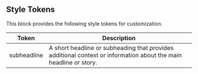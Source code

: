 ## Style Tokens

This block provides the following style tokens for customization.

| **Token**   | **Description**                                                                                                  |
| ----------- | ---------------------------------------------------------------------------------------------------------------- |
| subheadline | A short headline or subheading that provides additional context or information about the main headline or story. |
